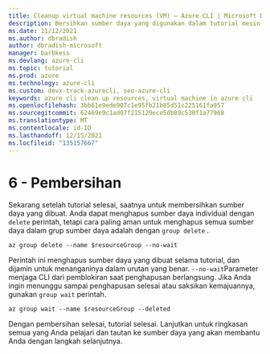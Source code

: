 ```yaml
---
title: Cleanup virtual machine resources (VM) – Azure CLI | Microsoft Docs
description: Bersihkan sumber daya yang digunakan dalam tutorial mesin virtual.
ms.date: 11/12/2021
ms.author: dbradish
author: dbradish-microsoft
manager: barbkess
ms.devlang: azure-cli
ms.topic: tutorial
ms.prod: azure
ms.technology: azure-cli
ms.custom: devx-track-azurecli, seo-azure-cli
keywords: azure cli clean up resources, virtual machine in azure cli
ms.openlocfilehash: 3bb61e9ede907c1e95fb21b85d51c225161fa957
ms.sourcegitcommit: 62469e9c1ad07f215129ece5db89c530f1a77968
ms.translationtype: MT
ms.contentlocale: id-ID
ms.lasthandoff: 12/15/2021
ms.locfileid: "135157667"
---
```

# <a name="6---cleanup"></a>6 - Pembersihan

Sekarang setelah tutorial selesai, saatnya untuk membersihkan sumber daya yang dibuat. Anda dapat menghapus sumber daya individual dengan `delete` perintah, tetapi cara paling aman untuk menghapus semua sumber daya dalam grup sumber daya adalah dengan `group delete` .

```azurecli-interactive
az group delete --name $resourceGroup --no-wait
```

Perintah ini menghapus sumber daya yang dibuat selama tutorial, dan dijamin untuk menanganinya dalam urutan yang benar. `--no-wait`Parameter menjaga CLI dari pemblokiran saat penghapusan berlangsung. Jika Anda ingin menunggu sampai penghapusan selesai atau saksikan kemajuannya, gunakan `group wait` perintah.

```azurecli-interactive
az group wait --name $resourceGroup --deleted
```

Dengan pembersihan selesai, tutorial selesai. Lanjutkan untuk ringkasan semua yang Anda pelajari dan tautan ke sumber daya yang akan membantu Anda dengan langkah selanjutnya.
